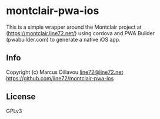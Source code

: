 # montclair-pwa-ios

This is a simple wrapper around the Montclair project at (https://montclair.line72.net/) using cordova and PWA Builder (pwabuilder.com) to generate a native iOS app.

## Info

Copyright (c) Marcus Dillavou <line72@line72.net>
https://github.com/line72/montclair-pwa-ios

## License

GPLv3